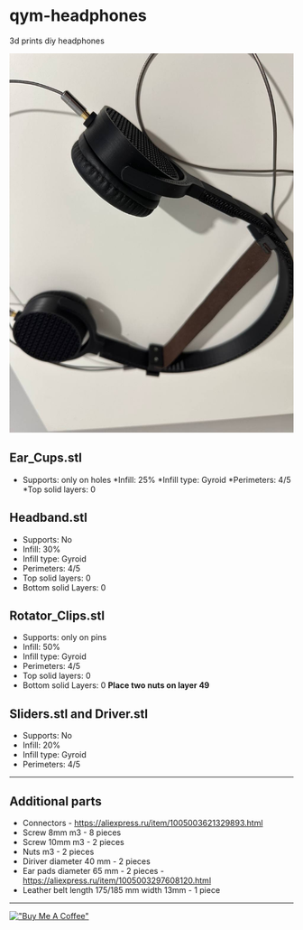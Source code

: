 # qym-headphones
3d prints diy headphones

![image](https://raw.githubusercontent.com/basson/qym-headphones/main/images/photo_3.jpg)

## **Ear_Cups.stl**

* Supports: only on holes
*Infill: 25%
*Infill type: Gyroid
*Perimeters: 4/5
*Top solid layers: 0

## **Headband.stl**

* Supports: No 
* Infill: 30%
* Infill type: Gyroid
* Perimeters: 4/5
* Top solid layers: 0
* Bottom solid Layers: 0


## **Rotator_Clips.stl**

* Supports: only on pins
* Infill: 50%
* Infill type: Gyroid
* Perimeters: 4/5
* Top solid layers: 0
* Bottom solid Layers: 0
**Place two nuts on layer 49**

## **Sliders.stl and Driver.stl**

* Supports: No 
* Infill: 20%
* Infill type: Gyroid
* Perimeters: 4/5

* * *
## **Additional parts**

* Connectors - https://aliexpress.ru/item/1005003621329893.html
* Screw 8mm m3 - 8 pieces 
* Screw 10mm m3 - 2 pieces 
* Nuts m3 - 2 pieces 
* Diriver diameter  40 mm - 2 pieces 
* Ear pads diameter 65 mm - 2 pieces - https://aliexpress.ru/item/1005003297608120.html
* Leather belt length 175/185 mm width 13mm - 1 piece


* * *

[!["Buy Me A Coffee"](https://www.buymeacoffee.com/assets/img/custom_images/orange_img.png)](https://www.buymeacoffee.com/basson)